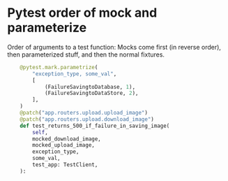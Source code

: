 # Pytest order of mock and parameterize

Order of arguments to a test function: Mocks come first (in reverse order), then parameterized stuff, and then the normal fixtures.

```python
    @pytest.mark.parametrize(
        "exception_type, some_val",
        [
            (FailureSavingtoDatabase, 1),
            (FailureSavingtoDataStore, 2),
        ],
    )
    @patch("app.routers.upload.upload_image")
    @patch("app.routers.upload.download_image")
    def test_returns_500_if_failure_in_saving_image(
        self,
        mocked_download_image,
        mocked_upload_image,
        exception_type,
        some_val,
        test_app: TestClient,
    ):
```
